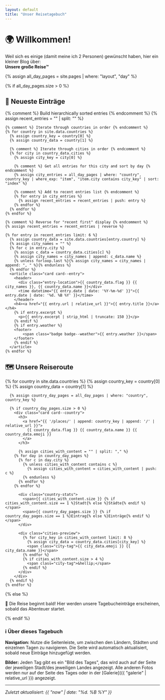 ```yaml
---
layout: default
title: "Unser Reisetagebuch"
---
```


<div class="page-header">
  <h1>🌍 Willkommen!</h1>
  <p class="lead">Weil sich es einige (damit meine ich 2 Personen) gewünscht haben, hier ein kleiner Blog über: <br><strong> Unsere große Reise™</strong></p>
</div>

{% assign all_day_pages = site.pages | where: "layout", "day" %}

{% if all_day_pages.size > 0 %}

  <h2>📖 Neueste Einträge</h2>

  <div class="grid grid--entries">
    {% comment %} Build hierarchically sorted entries {% endcomment %}
    {% assign recent_entries = "" | split: "" %}
    
    {% comment %} Iterate through countries in order {% endcomment %}
    {% for country in site.data.countries %}
      {% assign country_key = country[0] %}
      {% assign country_data = country[1] %}
      
      {% comment %} Iterate through cities in order {% endcomment %}
      {% for city in country_data.cities %}
        {% assign city_key = city[0] %}
        
        {% comment %} Get all entries for this city and sort by day {% endcomment %}
        {% assign city_entries = all_day_pages | where: "country", country_key | where_exp: "item", "item.city contains city_key" | sort: "index" %}
        
        {% comment %} Add to recent entries list {% endcomment %}
        {% for entry in city_entries %}
          {% assign recent_entries = recent_entries | push: entry %}
        {% endfor %}
      {% endfor %}
    {% endfor %}
    
    {% comment %} Reverse for "recent first" display {% endcomment %}
    {% assign recent_entries = recent_entries | reverse %}
    
    {% for entry in recent_entries limit: 6 %}
      {% assign country_data = site.data.countries[entry.country] %}
      {% assign city_names = "" %}
      {% for c in entry.city %}
        {% assign c_data = country_data.cities[c] %}
        {% assign city_names = city_names | append: c_data.name %}
        {% unless forloop.last %}{% assign city_names = city_names | append: ", " %}{% endunless %}
      {% endfor %}
      <article class="card card--entry">
        <header>
          <div class="entry-location">{{ country_data.flag }} {{ city_names }}, {{ country_data.name }}</div>
          <time datetime="{{ entry.date | date: '%Y-%m-%d' }}">{{ entry.date | date: '%d. %B %Y' }}</time>
        </header>
        <h4><a href="{{ entry.url | relative_url }}">{{ entry.title }}</a></h4>
        {% if entry.excerpt %}
          <p>{{ entry.excerpt | strip_html | truncate: 150 }}</p>
        {% endif %}
        {% if entry.weather %}
        <footer>
            <span class="badge badge--weather">{{ entry.weather }}</span>
        </footer>
        {% endif %}
      </article>
    {% endfor %}
  </div>
  <h2>🗺️ Unsere Reiseroute</h2>

  <div class="grid grid--countries">
    {% for country in site.data.countries %}
      {% assign country_key = country[0] %}
      {% assign country_data = country[1] %}

      {% assign country_day_pages = all_day_pages | where: "country", country_key %}

      {% if country_day_pages.size > 0 %}
        <div class="card card--country">
          <h3>
            <a href="{{ '/places/' | append: country_key | append: '/' | relative_url }}">
              {{ country_data.flag }} {{ country_data.name }} {{ country_data.emoji }}
            </a>
          </h3>

          {% assign cities_with_content = "" | split: "," %}
        {% for day in country_day_pages %}
          {% for c in day.city %}
            {% unless cities_with_content contains c %}
              {% assign cities_with_content = cities_with_content | push: c %}
            {% endunless %}
          {% endfor %}
        {% endfor %}

          <div class="country-stats">
            <span>{{ cities_with_content.size }} {% if cities_with_content.size == 1 %}Stadt{% else %}Städte{% endif %}</span>
            <span>{{ country_day_pages.size }} {% if country_day_pages.size == 1 %}Eintrag{% else %}Einträge{% endif %}</span>
          </div>

          <div class="cities-preview">
            {% for city_key in cities_with_content limit: 8 %}
              {% assign city_data = country_data.cities[city_key] %}
              <span class="city-tag">{{ city_data.emoji }} {{ city_data.name }}</span>
            {% endfor %}
            {% if cities_with_content.size > 4 %}
              <span class="city-tag">&hellip;</span>
            {% endif %}
          </div>
        </div>
      {% endif %}
    {% endfor %}

  </div>
{% else %}

  <div class="no-entries">
    <p>🚀 Die Reise beginnt bald! Hier werden unsere Tagebucheinträge erscheinen, sobald das Abenteuer startet.</p>
  </div>

{% endif %}

### ℹ️ Über dieses Tagebuch

**Navigation:** Nutze die Seitenleiste, um zwischen den Ländern, Städten und einzelnen Tagen zu navigieren. Die Seite wird automatisch aktualisiert, sobald neue Einträge hinzugefügt werden.

**Bilder:** Jeden Tag gibt es ein "Bild des Tages", das wird auch auf der Seite der jeweiligen Stadt/des jeweiligen Landes angezeigt. Alle anderen Fotos werden nur auf der Seite des Tages oder in der [Galerie]({{ "galerie" | relative_url }}) angezeigt.

---

_Zuletzt aktualisiert: {{ "now" | date: "%d. %B %Y" }}_
